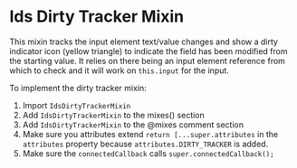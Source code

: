 # Ids Dirty Tracker Mixin

This mixin tracks the input element text/value changes and show a dirty indicator icon (yellow triangle) to indicate the field has been modified from the starting value. It relies on there being an input element reference from which to check and it will work on `this.input` for the input.

To implement the dirty tracker mixin:

1. Import `IdsDirtyTrackerMixin`
1. Add `IdsDirtyTrackerMixin` to the mixes() section
1. Add `IdsDirtyTrackerMixin` to the @mixes comment section
1. Make sure you attributes extend `return [...super.attributes` in the `attributes` property because `attributes.DIRTY_TRACKER` is added.
1. Make sure the `connectedCallback` calls `super.connectedCallback();`
